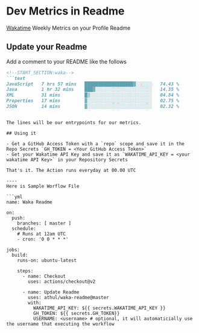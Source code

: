 # Dev Metrics in Readme

[Wakatime](https://wakatime.com) Weekly Metrics on your Profile Readme

## Update your Readme

Add a comment to your README like the follows

```md
<!--START_SECTION:waka-->
```text
JavaScript   7 hrs 57 mins   ██████████████████▓░░░░░░   74.43 % 
Java         1 hr 32 mins    ███▓░░░░░░░░░░░░░░░░░░░░░   14.35 % 
XML          31 mins         █▒░░░░░░░░░░░░░░░░░░░░░░░   04.84 % 
Properties   17 mins         ▓░░░░░░░░░░░░░░░░░░░░░░░░   02.75 % 
JSON         14 mins         ▓░░░░░░░░░░░░░░░░░░░░░░░░   02.32 % 
```
<!--END_SECTION:waka-->
```

The lines will be our entrypoints for our metrics.

## Using it

- Get a GitHub Access Token with a `repo` scope and save it in the Repo Secrets `GH_TOKEN = <Your GitHub Access Token>`
- Get your Wakatime API Key and save it as `WAKATIME_API_KEY = <your wakatime API Key>` in your Repository Secrets

That's it. The Action runs everyday at 00.00 UTC

----
Here is Sample Worflow File

```yml
name: Waka Readme

on:
  push:
    branches: [ master ]
  schedule:
    # Runs at 12am UTC
    - cron: '0 0 * * *'

jobs:
  build:
    runs-on: ubuntu-latest
    
    steps:
      - name: Checkout
        uses: actions/checkout@v2
      
      - name: Update Readme
        uses: athul/waka-readme@master
        with:
          WAKATIME_API_KEY: ${{ secrets.WAKATIME_API_KEY }}
          GH_TOKEN: ${{ secrets.GH_TOKEN}}
          USERNAME: <username> # optional, it will automaticially use the username that executing the workflow
```
